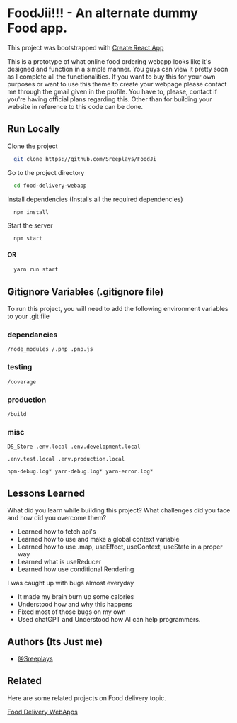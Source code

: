
# FoodJii!!! - An alternate dummy Food app.


This project was bootstrapped with
[Create React App](https://github.com/facebook/create-react-app) 

This is a prototype of what online food ordering webapp looks like it's designed and function in a simple manner. You guys can view it pretty soon as I complete all the functionalities. If you want to buy this for your own purposes or want to use this theme to create your webpage please contact me through the gmail given in the profile. You have to, please, contact if you're having official plans regarding this. Other than for building your website in reference to this code can be done.

## Run Locally

Clone the project

```bash
  git clone https://github.com/Sreeplays/FoodJi
```

Go to the project directory

```bash
  cd food-delivery-webapp
```

Install dependencies (Installs all the required dependencies)

```bash
  npm install
```

Start the server

```bash
  npm start
```
#### OR

```bash
  yarn run start
```


## Gitignore Variables (.gitignore file)

To run this project, you will need to add the following environment variables to your .git file

### dependancies
`/node_modules
/.pnp
.pnp.js`
### testing
`/coverage`
### production
`/build`
### misc

`DS_Store
.env.local
.env.development.local`

`.env.test.local
.env.production.local`

`npm-debug.log*
yarn-debug.log*
yarn-error.log*`

## Lessons Learned

What did you learn while building this project? What challenges did you face and how did you overcome them?

- Learned how to fetch api's
- Learned how to use and make a global context variable
- Learned how to use .map, useEffect, useContext, useState in a proper way
- Learned what is useReducer
- Learned how use conditional Rendering

I was caught up with bugs almost everyday
- It made my brain burn up some calories 
- Understood how and why this happens 
- Fixed most of those bugs on my own
- Used chatGPT and Understood how AI can help programmers.
## Authors (Its Just me)

- [@Sreeplays](https://www.github.com/Sreeplays)


## Related

Here are some related projects on Food delivery topic.

[Food Delivery WebApps](https://github.com/topics/food-delivery-application?l=javascript&o=desc&s=)

